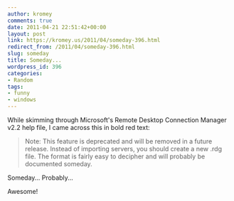 ```yaml
---
author: kromey
comments: true
date: 2011-04-21 22:51:42+00:00
layout: post
link: https://kromey.us/2011/04/someday-396.html
redirect_from: /2011/04/someday-396.html
slug: someday
title: Someday...
wordpress_id: 396
categories:
- Random
tags:
- funny
- windows
---
```


While skimming through Microsoft's Remote Desktop Connection Manager v2.2 help file, I came across this in bold red text:



<blockquote>
Note: This feature is deprecated and will be removed in a future release. Instead of importing servers, you should create a new .rdg file. The format is fairly easy to decipher and will probably be documented someday.
</blockquote>



Someday... Probably...

Awesome!
